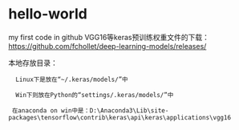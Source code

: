 # hello-world
my first code in github
VGG16等keras预训练权重文件的下载：https://github.com/fchollet/deep-learning-models/releases/

本地存放目录：

      Linux下是放在“~/.keras/models/”中

      Win下则放在Python的“settings/.keras/models/”中

     在anaconda on win中是：D:\Anaconda3\Lib\site-packages\tensorflow\contrib\keras\api\keras\applications\vgg16

